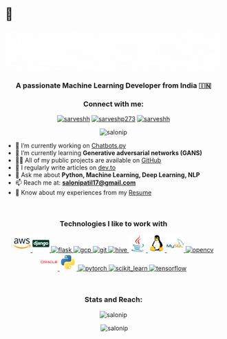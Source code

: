 #  👋
<p align="center"><img src="https://raw.githubusercontent.com/salonip/salonip/main/saloni-gif.gif"></p>
<h3 align="center">A passionate Machine Learning Developer from India 🇮🇳</h3>


<h3 align="center">Connect with me:</h3>
<p align="center">
  <a href="mailto:salonipatil17@gmail.com?subject=Just%20saw%20your%20work&body=Hi%20Saloni%2C%20I%20just%20saw%20your%20work%20and%20I%20would%20like%20to%20work%20with%20you." target="_blank"><img  src="https://cdn.jsdelivr.net/npm/simple-icons@3.0.1/icons/gmail.svg" alt="sarveshh" height="30" width="40" /></a>
  <a href="https://linkedin.com/in/saloni-p-92478446" target="_blank"><img  src="https://cdn.jsdelivr.net/npm/simple-icons@3.0.1/icons/linkedin.svg" alt="sarveshp273" height="30" width="40" /></a>
<a href="https://dev.to/salonip" target="_blank"><img  src="https://cdn.jsdelivr.net/npm/simple-icons@3.0.1/icons/dev-dot-to.svg" alt="sarveshh" height="30" width="40" /></a>
</p>



<p align="center"> <img src="https://komarev.com/ghpvc/?username=salonip&label=Profile%20views&color=0e75b6&style=flat" alt="salonip" width="130"/> </p>


- 🔭 I’m currently working on [Chatbots.py](https://github.com/salonip/ChatBots)
- 🌱 I’m currently learning **Generative adversarial networks (GANS)**
- 👨‍💻 All of my public projects are available on [GitHub](https://github.com/salonip)
- 📝 I regularly write articles on [dev.to](https://dev.to/salonip)
- 💬 Ask me about **Python, Machine Learning, Deep Learning, NLP**
- 📫 Reach me at: **salonipatil17@gmail.com**
- 📄 Know about my experiences from my [Resume](http://bit.ly/Saloni-resume)

<br/>


<h3 align="center">Technologies I like to work with </h3>
<p align="center"> 
  <a href="https://aws.amazon.com" target="_blank"> <img src="https://raw.githubusercontent.com/devicons/devicon/master/icons/amazonwebservices/amazonwebservices-original-wordmark.svg" alt="aws" width="40" height="40"/> </a> 
  <a href="https://www.djangoproject.com/" target="_blank"> <img src="https://raw.githubusercontent.com/devicons/devicon/master/icons/django/django-original.svg" alt="django" width="40" height="40"/> </a> 
  <a href="https://flask.palletsprojects.com/" target="_blank"> <img src="https://www.vectorlogo.zone/logos/pocoo_flask/pocoo_flask-icon.svg" alt="flask" width="40" height="40"/> </a> 
  <a href="https://cloud.google.com" target="_blank"> <img src="https://www.vectorlogo.zone/logos/google_cloud/google_cloud-icon.svg" alt="gcp" width="40" height="40"/> </a>   <a href="https://git-scm.com/" target="_blank"> <img src="https://www.vectorlogo.zone/logos/git-scm/git-scm-icon.svg" alt="git" width="40" height="40"/> </a> 
  <a href="https://hive.apache.org/" target="_blank"> <img src="https://www.vectorlogo.zone/logos/apache_hive/apache_hive-icon.svg" alt="hive" width="40" height="40"/> </a>    <a href="https://www.java.com" target="_blank"> <img src="https://raw.githubusercontent.com/devicons/devicon/master/icons/java/java-original.svg" alt="java" width="40" height="40"/> </a>
  <a href="https://www.linux.org/" target="_blank"> <img src="https://raw.githubusercontent.com/devicons/devicon/master/icons/linux/linux-original.svg" alt="linux" width="40" height="40"/> </a>
  <a href="https://www.mysql.com/" target="_blank"> <img src="https://raw.githubusercontent.com/devicons/devicon/master/icons/mysql/mysql-original-wordmark.svg" alt="mysql" width="40" height="40"/> </a>
  <a href="https://opencv.org/" target="_blank"> <img src="https://www.vectorlogo.zone/logos/opencv/opencv-icon.svg" alt="opencv" width="40" height="40"/> </a> 
  <a href="https://www.oracle.com/" target="_blank"> <img src="https://raw.githubusercontent.com/devicons/devicon/master/icons/oracle/oracle-original.svg" alt="oracle" width="40" height="40"/> </a>
  <a href="https://www.python.org" target="_blank"> <img src="https://raw.githubusercontent.com/devicons/devicon/master/icons/python/python-original.svg" alt="python" width="40" height="40"/> </a> 
  <a href="https://pytorch.org/" target="_blank"> <img src="https://www.vectorlogo.zone/logos/pytorch/pytorch-icon.svg" alt="pytorch" width="40" height="40"/> </a> 
  <a href="https://scikit-learn.org/" target="_blank"> <img src="https://upload.wikimedia.org/wikipedia/commons/0/05/Scikit_learn_logo_small.svg" alt="scikit_learn" width="40" height="40"/> </a>
  <a href="https://www.tensorflow.org" target="_blank"> <img src="https://www.vectorlogo.zone/logos/tensorflow/tensorflow-icon.svg" alt="tensorflow" width="40" height="40"/> </a> 
</p>
<br/>

<h3 align="center">Stats and Reach:</h3>

<p align="center"><img src="https://github-readme-stats.vercel.app/api/top-langs?username=salonip&show_icons=true&locale=en&layout=compact&langs_count=8&custom_title=Saloni%27s%20Most%20Used%20Languages&hide=prs,contribs&count_private=true" alt="salonip" /></p>

<p align="center" >&nbsp;<img src="https://github-readme-stats.vercel.app/api?username=salonip&show_icons=true&count_private=true&custom_title=Saloni%27s%20GitHub%20Stats&hide=prs,contribs&include_all_commits=true" alt="salonip" /></p>
